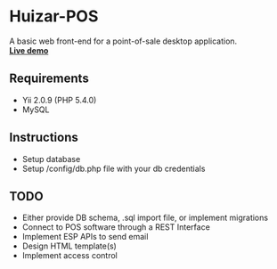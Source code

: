 Huizar-POS
============================

A basic web front-end for a point-of-sale desktop application.<br>[**Live demo**](http://www.azulacero.mx/demos/huizar-pos/web/)

Requirements
------------
- Yii 2.0.9 (PHP 5.4.0)
- MySQL

Instructions
------------
- Setup database
- Setup /config/db.php file with your db credentials

TODO
----
- Either provide DB schema, .sql import file, or implement migrations
- Connect to POS software through a REST Interface
- Implement ESP APIs to send email
- Design HTML template(s)
- Implement access control